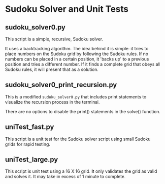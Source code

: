 # Sudoku Solver and Unit Tests

## sudoku_solver0.py

This script is a simple, recursive, Sudoku solver. 

It uses a backtracking algorithm. The idea behind it is simple: it tries to place numbers on the Sudoku grid by 
following the Sudoku rules. If no numbers can be placed in a certain position, it 'backs up' to a previous position 
and tries a different number. If it finds a complete grid that obeys all Sudoku 
rules, it will present that as a solution.

## sudoku_solver0_print_recursion.py

This is a modified `sudoku_solver0.py` that includes print statements to visualize the recursion process in the 
terminal.

There are no options to disable the print() statements in the solve() function. 

## uniTest_fast.py

This script is a unit test for the Sudoku solver script using small Sudoku grids for rapid testing.

## uniTest_large.py

This script is unit test using a 16 X 16 grid. It only validates the grid as valid and solves it. It may take in 
excess of 1 minute to complete.


